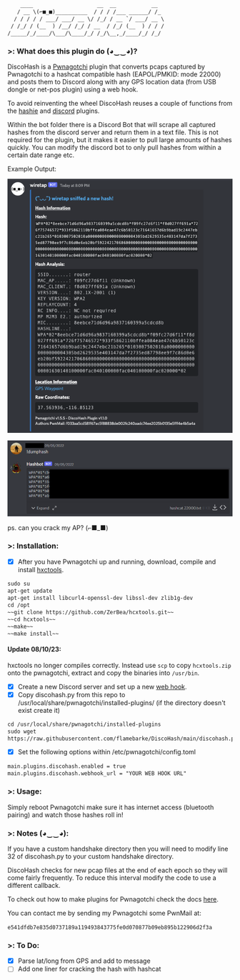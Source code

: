 ```
    ____                    __  __           __  
   / __ \(⌐■_■)__________  / / / /___ ______/ /_ 
  / / / / / ___/ ___/ __ \/ /_/ / __ `/ ___/ __ \
 / /_/ / (__  ) /__/ /_/ / __  / /_/ (__  ) / / /
/_____/_/____/\___/\____/_/ /_/\__,_/____/_/ /_/  
```

### >: What does this plugin do (◕‿‿◕)?

DiscoHash is a [Pwnagotchi](https://pwnagotchi.ai/) plugin that converts pcaps captured by Pwnagotchi to a hashcat compatible hash (EAPOL/PMKID: mode 22000) and posts them to Discord along with any GPS location data (from USB dongle or net-pos plugin) using a web hook.

To avoid reinventing the wheel DiscoHash reuses a couple of functions from the [hashie](https://github.com/evilsocket/pwnagotchi-plugins-contrib/blob/master/hashie.py) and [discord](https://github.com/evilsocket/pwnagotchi-plugins-contrib/blob/master/discord.py) plugins.

Within the bot folder there is a Discord Bot that will scrape all captured hashes from the discord server and return them in a text file. This is not required for the plugin, but it makes it easier to pull large amounts of hashes quickly. You can modify the discord bot to only pull hashes from within a certain date range etc.

Example Output:

![DiscoHash Discord message](/discohash.png)

![Hashbot](/hashbot.png)

ps. can you crack my AP? (⌐■_■)


### >: Installation:

- [X] After you have Pwnagotchi up and running, download, compile and install [hxctools](https://github.com/ZerBea/hcxtools).
```
sudo su
apt-get update
apt-get install libcurl4-openssl-dev libssl-dev zlib1g-dev
cd /opt
~~git clone https://github.com/ZerBea/hcxtools.git~~
~~cd hcxtools~~
~~make~~
~~make install~~
```
#### Update 08/10/23:
hxctools no longer compiles correctly. Instead use `scp` to copy `hcxtools.zip` onto the pwnagotchi, extract and copy the binaries into `/usr/bin`.

- [X] Create a new Discord server and set up a new [web hook](https://support.discord.com/hc/en-us/articles/228383668-Intro-to-Webhooks).
- [X] Copy discohash.py from this repo to /usr/local/share/pwnagotchi/installed-plugins/ (if the directory doesn't exist create it)
```
cd /usr/local/share/pwnagotchi/installed-plugins
sudo wget https://raw.githubusercontent.com/flamebarke/DiscoHash/main/discohash.py
```
- [X] Set the following options within /etc/pwnagotchi/config.toml
```
main.plugins.discohash.enabled = true
main.plugins.discohash.webhook_url = "YOUR WEB HOOK URL"
```


### >: Usage:

Simply reboot Pwnagotchi make sure it has internet access (bluetooth pairing) and watch those hashes roll in!


### >: Notes (◕‿‿◕):

If you have a custom handshake directory then you will need to modify line 32 of discohash.py to your custom handshake directory.

DiscoHash checks for new pcap files at the end of each epoch so they will come fairly frequently. To reduce this interval modify the code to use a different callback. 

To check out how to make plugins for Pwnagotchi check the docs [here](https://pwnagotchi.ai/plugins/#developing-your-own-plugin).

You can contact me by sending my Pwnagotchi some PwnMail at:

`e541dfdb7e835d0737189a119493843775fe0d070877b09eb895b122906d2f3a`


### >: To Do:

- [X] Parse lat/long from GPS and add to message
- [ ] Add one liner for cracking the hash with hashcat
